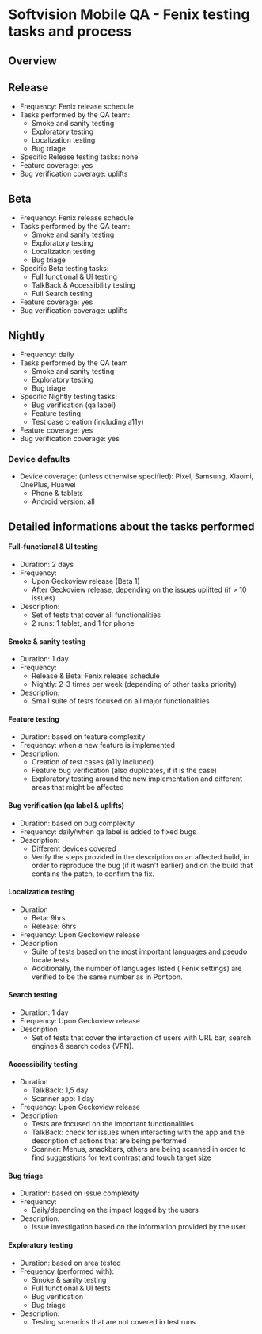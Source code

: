Softvision Mobile QA - Fenix testing tasks and process
=============

Overview
--------

## Release
- Frequency: Fenix release schedule
- Tasks performed by the QA team:
  - Smoke and sanity testing
  - Exploratory testing
  - Localization testing
  - Bug triage
- Specific Release testing tasks: none
- Feature coverage: yes
- Bug verification coverage: uplifts


## Beta
- Frequency: Fenix release schedule
- Tasks performed by the QA team:
  - Smoke and sanity testing
  - Exploratory testing
  - Localization testing
  - Bug triage
- Specific Beta testing tasks:
  - Full functional & UI testing
  - TalkBack & Accessibility testing
  - Full Search testing
- Feature coverage: yes
- Bug verification coverage: uplifts

## Nightly
- Frequency: daily
- Tasks performed by the QA team
  - Smoke and sanity testing
  - Exploratory testing
  - Bug triage
- Specific Nightly testing tasks:
  - Bug verification (qa label)
  - Feature testing
  - Test case creation (including a11y)
- Feature coverage: yes
- Bug verification coverage: yes

### Device defaults
- Device coverage: (unless otherwise specified): Pixel, Samsung, Xiaomi, OnePlus, Huawei
  - Phone & tablets
  - Android version: all

## Detailed informations about the tasks performed

#### Full-functional & UI testing
- Duration: 2 days
- Frequency:
  - Upon Geckoview release (Beta 1)
  - After Geckoview release, depending on the issues uplifted (if > 10 issues)
- Description:
  - Set of tests that cover all functionalities
  - 2 runs: 1 tablet, and 1 for phone

#### Smoke & sanity testing
- Duration: 1 day
- Frequency:
  - Release & Beta: Fenix release schedule
  - Nightly: 2-3  times per week (depending of other tasks priority)
- Description:
  - Small suite of tests focused on all major functionalities

#### Feature testing
- Duration: based on feature complexity
- Frequency: when a new feature is implemented
- Description:
  - Creation of test cases (a11y included)
  - Feature bug verification (also duplicates, if it is the case)
  - Exploratory testing around the new implementation and different areas that might be affected

#### Bug verification (qa label & uplifts)
- Duration: based on bug complexity
- Frequency: daily/when qa label is added to fixed bugs
- Description:
  - Different devices covered
  - Verify the steps provided in the description on an affected build, in order to reproduce the bug (if it wasn't earlier) and on the build that contains the patch, to confirm the fix.

#### Localization testing
- Duration
  - Beta: 9hrs
  - Release: 6hrs
- Frequency: Upon Geckoview release
- Description
  - Suite of tests based on the most important languages and pseudo locale tests.
  - Additionally, the number of languages listed ( Fenix settings) are verified to be the same number as in Pontoon.

#### Search testing
- Duration: 1 day
- Frequency: Upon Geckoview release
- Description
  - Set of tests that cover the interaction of users with URL bar, search engines & search codes (VPN).

#### Accessibility testing
- Duration
  - TalkBack: 1,5 day
  - Scanner app: 1 day
- Frequency: Upon Geckoview release
- Description
  - Tests are focused on the important functionalities
  - TalkBack: check for issues when interacting with the app and the description of actions that are being performed
  - Scanner: Menus, snackbars, others are being scanned in order to find suggestions for text contrast and touch target size

#### Bug triage
- Duration: based on issue complexity
- Frequency:
  - Daily/depending on the impact logged by the users
- Description:
  - Issue investigation based on the information provided by the user

#### Exploratory testing
- Duration: based on area tested
- Frequency (performed with):
  - Smoke & sanity testing
  - Full functional & UI tests
  - Bug verification
  - Bug triage
- Description:
  - Testing scenarios that are not covered in test runs
